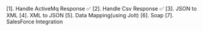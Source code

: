 [1]. Handle ActiveMq Response ✅
[2]. Handle Csv Response ✅
[3]. JSON to XML 
[4]. XML to JSON
[5]. Data Mapping(using Jolt)
[6]. Soap
[7]. SalesForce Integration